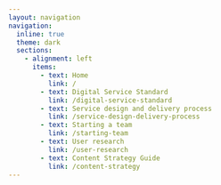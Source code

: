 ```yaml
---
layout: navigation
navigation:
  inline: true
  theme: dark
  sections:
    - alignment: left
      items:
        - text: Home
          link: /
        - text: Digital Service Standard
          link: /digital-service-standard
        - text: Service design and delivery process
          link: /service-design-delivery-process
        - text: Starting a team
          link: /starting-team
        - text: User research
          link: /user-research
        - text: Content Strategy Guide
          link: /content-strategy
---
```

